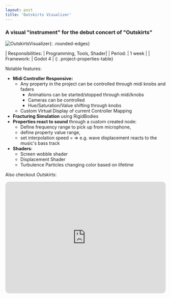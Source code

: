```yaml
---
layout: post
title: 'Outskirts Visualizer'
---
```


### A visual "instrument" for the debut concert of "Outskirts"

![OutskirtsVisualizer](/assets/img/projects/OutskirtsVisualizer/thumbnail.jpg){: .rounded-edges}

| Responsibilities: | Programming, Tools, Shader|
| Period: | 1 week |
| Framework: | Godot 4 |
{: .project-properties-table}

Notable features:
- **Midi Controller Responsive:**
	- Any property in the project can be controlled through midi knobs and faders
		- Animations can be started/stopped through midi/knobs
		- Cameras can be controlled
		- Hue/Saturation/Value shifting through knobs
	- Custom Virtual Display of current Controller Mapping
- **Fracturing Simulation** using RigidBodies
- **Properties react to sound** through a custom created node:
	- Define frequency range to pick up from microphone,
	- define property value range,
	- set interpolation speed
	= => e.g. wave displacement reacts to the music's bass track
- **Shaders**:
	- Screen wobble shader
	- Displacement Shader
	- Turbulence Particles changing color based on lifetime



Also checkout *Outskirts*:

<iframe style="border-radius:12px" src="https://open.spotify.com/embed/artist/6AtmGDix7ziaavtOWpfQZI?utm_source=generator" width="100%" height="352" frameBorder="0" allowfullscreen="" allow="autoplay; clipboard-write; encrypted-media; fullscreen; picture-in-picture" loading="lazy"></iframe>